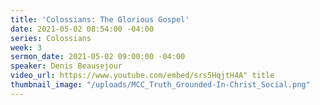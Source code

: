 ```yaml
---
title: 'Colossians: The Glorious Gospel'
date: 2021-05-02 08:54:00 -04:00
series: Colossians
week: 3
sermon_date: 2021-05-02 09:00:00 -04:00
speaker: Denis Beausejour
video_url: https://www.youtube.com/embed/srs5HqjtH4A" title
thumbnail_image: "/uploads/MCC_Truth_Grounded-In-Christ_Social.png"
---
```


